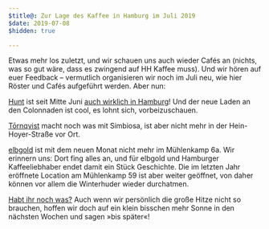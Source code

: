 ```yaml
---
$title@: Zur Lage des Kaffee in Hamburg im Juli 2019
$date: 2019-07-08
$hidden: true

---
```

Etwas mehr los zuletzt, und wir schauen uns auch wieder Cafés an (nichts, was so gut wäre, dass es zwingend auf HH Kaffee muss). Und wir hören auf euer Feedback – vermutlich organisieren wir noch im Juli neu, wie hier Röster und Cafés aufgeführt werden. Aber nun:

[Hunt]([url('/content/roasters/hunt.md')]) ist seit Mitte Juni [auch wirklich in Hamburg](https://www.facebook.com/941902539215698/posts/2738542669551667/)! Und der neue Laden an den Colonnaden ist cool, es lohnt sich, vorbeizuschauen.

[Tōrnqvist]([url('/content/cafes/tornqvist.md')]) macht noch was mit Simbiosa, ist aber nicht mehr in der Hein-Hoyer-Straße vor Ort.

[elbgold]([url('/content/roasters/elbgold.md')]) ist mit dem neuen Monat nicht mehr im Mühlenkamp 6a. Wir erinnern uns: Dort fing alles an, und für elbgold und Hamburger Kaffeeliebhaber endet damit ein Stück Geschichte. Die im letzten Jahr eröffnete Location am Mühlenkamp 59 ist aber weiter geöffnet, von daher können vor allem die Winterhuder wieder durchatmen.

[Habt ihr noch was?]([url('/content/pages/contact.md')]) Auch wenn wir persönlich die große Hitze nicht so brauchen, hoffen wir doch auf ein klein bisschen mehr Sonne in den nächsten Wochen und sagen »bis später«!